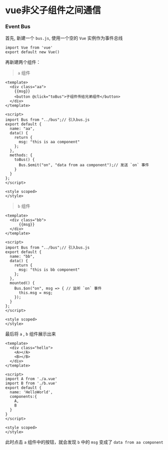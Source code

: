 # vue非父子组件之间通信

### Event Bus

首先, 新建一个 `bus.js`, 使用一个空的 `Vue` 实例作为事件总线

```
import Vue from 'vue'
export default new Vue()
```

再新建两个组件：

> `a` 组件

```
<template>
  <div class="aa">
	{{msg}}
	<button @click="toBus">子组件传给兄弟组件</button>
  </div>
</template>

<script>
import Bus from "../bus";// 引入bus.js
export default {
  name: "aa",
  data() {
    return {
      msg: "this is aa component"
    };
  },
  methods: {
    toBus() {
      Bus.$emit("on", "data from aa component");// 发送 `on` 事件
    }
  }
};
</script>

<style scoped>
</style>
```

> `b` 组件

```
<template>
  <div class="bb">
      {{msg}}
  </div>
</template>

<script>
import Bus from "../bus";// 引入bus.js
export default {
  name: "bb",
  data() {
    return {
      msg: "this is bb component"
    };
  },
  mounted() {
    Bus.$on("on", msg => { // 监听 `on` 事件
      this.msg = msg;
    });
  }
};
</script>

<style scoped>
</style>
```

最后将 `a` , `b` 组件展示出来

```
<template>
  <div class="hello">
    <A></A>
    <B></B>
  </div>
</template>

<script>
import A from './a.vue'
import B from './b.vue'
export default {
  name: 'HelloWorld',
  components:{
    A,
    B
  }
}
</script>

<style scoped>
</style>
```

此时点击 `a` 组件中的按钮，就会发现 `b` 中的 `msg` 变成了 `data from aa component`
